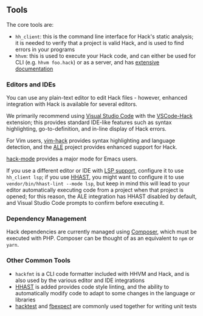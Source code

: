 ## Tools

The core tools are:

- `hh_client`: this is the command line interface for Hack's static analysis; it
  is needed to verify that a project is valid Hack, and is used to find errors
  in your programs
- `hhvm`: this is used to execute your Hack code, and can either be used for
  CLI (e.g. `hhvm foo.hack`) or as a server, and has
  [extensive documentation](/hhvm/)

### Editors and IDEs

You can use any plain-text editor to edit Hack files - however, enhanced
integration with Hack is available for several editors.

We primarily recommend using [Visual Studio Code] with the [VSCode-Hack]
extension; this provides standard IDE-like features such as
syntax highlighting, go-to-definition, and in-line display of Hack errors.

For Vim users, [vim-hack] provides syntax highlighting and language detection,
and the [ALE] project provides enhanced support for Hack.

[hack-mode] provides a major mode for Emacs users.

If you use a different editor or IDE with [LSP support], configure it
to use `hh_client lsp`; if you use [HHAST], you might want to configure it to
use `vendor/bin/hhast-lint --mode lsp`, but keep in mind this will lead to your
editor automatically executing code from a project when that project is opened;
for this reason, the ALE integration has HHAST disabled by default, and Visual
Studio Code prompts to confirm before executing it.

### Dependency Management

Hack dependencies are currently managed using [Composer], which must be executed
with PHP.  Composer can be thought of as an equivalent to `npm` or `yarn`.

### Other Common Tools

- `hackfmt` is a CLI code formatter included with HHVM and Hack, and is also
  used by the various editor and IDE integrations
- [HHAST] is added provides code style linting, and the ability to automatically
  modify code to adapt to some changes in the language or libraries
- [hacktest] and [fbexpect] are commonly used together for writing unit tests

[ALE]: https://github.com/w0rp/ale
[Composer]: https://getcomposer.org
[HHAST]: https://github.com/hhvm/hhast
[VSCode-Hack]: https://github.com/slackhq/vscode-hack/
[Visual Studio Code]: https://code.visualstudio.com
[LSP support]: https://microsoft.github.io/language-server-protocol/
[fbexpect]: https://github.com/hhvm/fbexpect
[hack-mode]: https://github.com/hhvm/hack-mode
[hacktest]: https://github.com/hhvm/hacktest
[vim-hack]: https://github.com/hhvm/vim-hack
